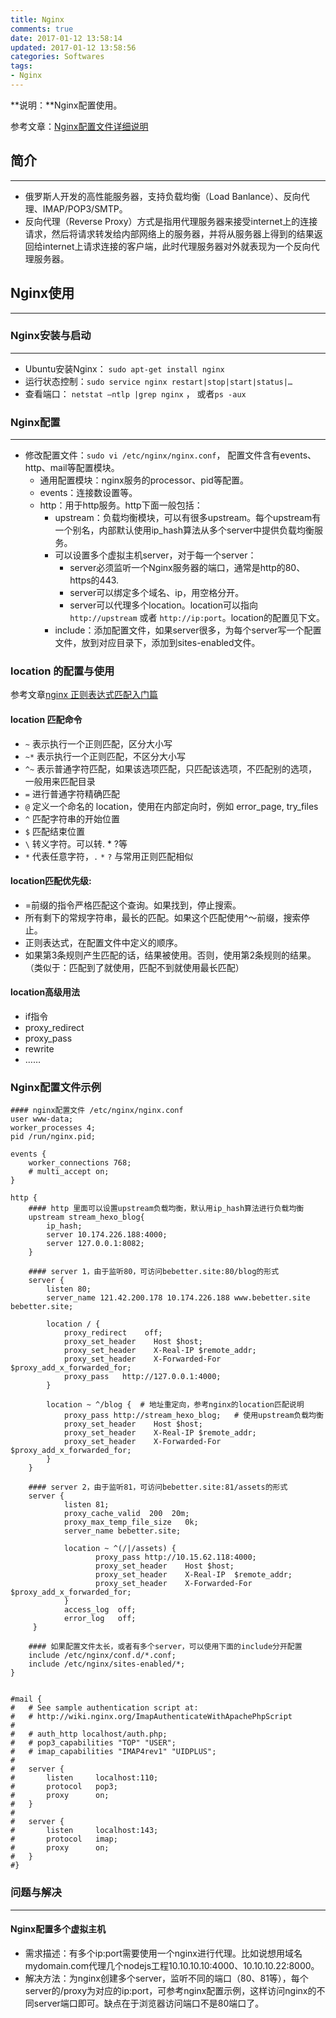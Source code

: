 ```yaml
---
title: Nginx
comments: true
date: 2017-01-12 13:58:14
updated: 2017-01-12 13:58:56
categories: Softwares
tags:
- Nginx
---
```


**说明：**Nginx配置使用。
<!-- more -->


参考文章：[Nginx配置文件详细说明](http://www.cnblogs.com/xiaogangqq123/archive/2011/03/02/1969006.html)

## 简介
---
* 俄罗斯人开发的高性能服务器，支持负载均衡（Load Banlance）、反向代理、IMAP/POP3/SMTP。
* 反向代理（Reverse Proxy）方式是指用代理服务器来接受internet上的连接请求，然后将请求转发给内部网络上的服务器，并将从服务器上得到的结果返回给internet上请求连接的客户端，此时代理服务器对外就表现为一个反向代理服务器。


## Nginx使用
---
### Nginx安装与启动
---
* Ubuntu安装Nginx： `sudo apt-get install nginx`
* 运行状态控制：`sudo service nginx restart|stop|start|status|…`
* 查看端口： `netstat –ntlp |grep nginx` ， 或者`ps -aux`


### Nginx配置
---
* 修改配置文件：`sudo vi /etc/nginx/nginx.conf`， 配置文件含有events、http、mail等配置模块。
	* 通用配置模块：nginx服务的processor、pid等配置。
	* events：连接数设置等。
	* http：用于http服务。http下面一般包括：
		* upstream：负载均衡模块，可以有很多upstream。每个upstream有一个别名，内部默认使用ip_hash算法从多个server中提供负载均衡服务。
		* 可以设置多个虚拟主机server，对于每一个server：
			* server必须监听一个Nginx服务器的端口，通常是http的80、https的443.
			* server可以绑定多个域名、ip，用空格分开。
			* server可以代理多个location。location可以指向 `http://upstream` 或者 `http://ip:port`。location的配置见下文。
		* include：添加配置文件，如果server很多，为每个server写一个配置文件，放到对应目录下，添加到sites-enabled文件。

### location 的配置与使用 
参考文章[nginx 正则表达式匹配入门篇](http://blog.csdn.net/a519640026/article/details/9138487)

#### location 匹配命令
* ` ~ `   表示执行一个正则匹配，区分大小写
* ` ~* `  表示执行一个正则匹配，不区分大小写
* ` ^~ `  表示普通字符匹配，如果该选项匹配，只匹配该选项，不匹配别的选项，一般用来匹配目录
* ` = `   进行普通字符精确匹配
* ` @ `   定义一个命名的 location，使用在内部定向时，例如 error_page, try_files
* `^`	匹配字符串的开始位置
* `$`	匹配结束位置
* `\`	转义字符。可以转. * ?等
* `*`	代表任意字符，`.` `*` `?` 与常用正则匹配相似


#### location匹配优先级:
* =前缀的指令严格匹配这个查询。如果找到，停止搜索。
* 所有剩下的常规字符串，最长的匹配。如果这个匹配使用^〜前缀，搜索停止。
* 正则表达式，在配置文件中定义的顺序。
* 如果第3条规则产生匹配的话，结果被使用。否则，使用第2条规则的结果。（类似于：匹配到了就使用，匹配不到就使用最长匹配）


#### location高级用法
* if指令
* proxy_redirect
* proxy_pass
* rewrite
* ……



### Nginx配置文件示例

```
#### nginx配置文件 /etc/nginx/nginx.conf
user www-data;
worker_processes 4;
pid /run/nginx.pid;

events {
	worker_connections 768;
	# multi_accept on;
}

http {
	#### http 里面可以设置upstream负载均衡，默认用ip_hash算法进行负载均衡
	upstream stream_hexo_blog{
		ip_hash;
		server 10.174.226.188:4000;
		server 127.0.0.1:8082;
	}

	#### server 1，由于监听80，可访问bebetter.site:80/blog的形式
	server {
		listen 80;
		server_name 121.42.200.178 10.174.226.188 www.bebetter.site bebetter.site;
	
		location / {
        	proxy_redirect    off;
			proxy_set_header    Host $host;
	        proxy_set_header    X-Real-IP $remote_addr;
        	proxy_set_header    X-Forwarded-For $proxy_add_x_forwarded_for;
			proxy_pass   http://127.0.0.1:4000;
		}

		location ~ ^/blog {  # 地址重定向，参考nginx的location匹配说明
			proxy_pass http://stream_hexo_blog;   # 使用upstream负载均衡
			proxy_set_header    Host $host;
	        proxy_set_header    X-Real-IP $remote_addr;
        	proxy_set_header    X-Forwarded-For $proxy_add_x_forwarded_for;
		}
	}

	#### server 2，由于监听81，可访问bebetter.site:81/assets的形式
	server {
            listen 81;
            proxy_cache_valid  200  20m;
            proxy_max_temp_file_size   0k;
            server_name bebetter.site;

            location ~ ^(/|/assets) {
                   proxy_pass http://10.15.62.118:4000;
                   proxy_set_header    Host $host;
                   proxy_set_header    X-Real-IP  $remote_addr;
                   proxy_set_header    X-Forwarded-For $proxy_add_x_forwarded_for;
            }
            access_log  off;
            error_log   off;
     }
	
	#### 如果配置文件太长，或者有多个server，可以使用下面的include分开配置
	include /etc/nginx/conf.d/*.conf;
	include /etc/nginx/sites-enabled/*;
}


#mail {
#	# See sample authentication script at:
#	# http://wiki.nginx.org/ImapAuthenticateWithApachePhpScript
# 
#	# auth_http localhost/auth.php;
#	# pop3_capabilities "TOP" "USER";
#	# imap_capabilities "IMAP4rev1" "UIDPLUS";
# 
#	server {
#		listen     localhost:110;
#		protocol   pop3;
#		proxy      on;
#	}
# 
#	server {
#		listen     localhost:143;
#		protocol   imap;
#		proxy      on;
#	}
#}
```




### 问题与解决
---
#### Nginx配置多个虚拟主机
* 需求描述：有多个ip:port需要使用一个nginx进行代理。比如说想用域名mydomain.com代理几个nodejs工程10.10.10.10:4000、10.10.10.22:8000。
* 解决方法：为nginx创建多个server，监听不同的端口（80、81等），每个server的/proxy为对应的ip:port，可参考nginx配置示例，这样访问nginx的不同server端口即可。缺点在于浏览器访问端口不是80端口了。



